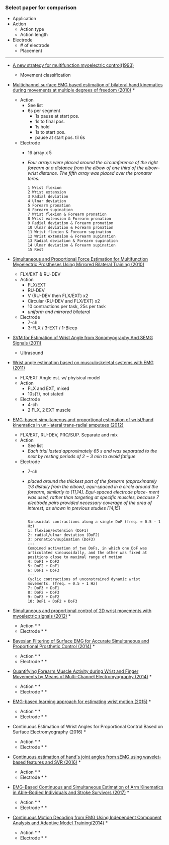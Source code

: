 ### Select paper for comparison

* Application
* Action
  * Action type
  * Action length
* Electrode
  * \# of electrode
  * Placement
---

* [A new strategy for multifunction myoelectric control(1993)](https://ieeexplore.ieee.org/document/204774/)
  * Movement classification

* [Multichannel surface EMG based estimation of bilateral hand kinematics during movements at multiple degrees of freedom (2010)](https://ieeexplore.ieee.org/document/5627622/)
  * 
  * Action
    * See list
    * 6s per segment
      * 1s pause at start pos.
      * 1s to final pos.
      * 1s hold
      * 1s to start pos.
      * pause at start pos. til 6s
  * Electrode
    * 16 array x 5 
    * *Four arrays were placed 
around the circumference of the right forearm at a distance 
from the elbow of one third of the elbow–wrist distance. The 
fifth array was placed over the pronator teres.*

      ```
      1 Wrist flexion 
      2 Wrist extension
      3 Radial deviation 
      4 Ulnar deviation 
      5 Forearm pronation 
      6 Forearm supination 
      7 Wrist flexion & Forearm pronation 
      8 Wrist extension & Forearm pronation 
      9 Radial deviation & Forearm pronation 
      10 Ulnar deviation & Forearm pronation 
      11 Wrist flexion & Forearm supination 
      12 Wrist extension & Forearm supination 
      13 Radial deviation & Forearm supination 
      14 Ulnar deviation & Forearm supination
      15 Rest              
      ```


* [Simultaneous and Proportional Force Estimation for Multifunction Myoelectric Prostheses Using Mirrored Bilateral Training (2010)](https://ieeexplore.ieee.org/document/5551179/)
  * FLX/EXT & RU-DEV
  * Action
    * FLX/EXT
    * RU-DEV
    * V (RU-DEV then FLX/EXT) x2
    * Circular (RU-DEV and FLX/EXT) x2
    * 10 contractions per task, 25s per task
    * *uniform and mirrored bilateral*
  * Electrode
    * 7-ch
    * 3-FLX / 3-EXT / 1-Bicep

* [SVM for Estimation of Wrist Angle from Sonomyography And SEMG Signals (2011)](http://ieeexplore.ieee.org/document/4353415/)
  * Ultrasound

* [Wrist angle estimation based on musculoskeletal systems with EMG (2011)](http://ieeexplore.ieee.org/document/6072755/)
  * FLX/EXT Angle est. w/ phyisical model
  * Action
    * FLX and EXT, mixed
    * 10s(?), not stated
  * Electrode
    - 4-ch
    - 2 FLX, 2 EXT muscle

* [EMG-based simultaneous and proportional estimation of wrist/hand kinematics in uni-lateral trans-radial amputees (2012)](https://jneuroengrehab.biomedcentral.com/articles/10.1186/1743-0003-9-42)
  * FLX/EXT, RU-DEV, PRO/SUP. Separate and mix 
  * Action
    * See list
    * *Each trial lasted approximately 65 s and was separated to the next by resting
periods of 2 − 3 min to avoid fatigue*
  * Electrode
    * 7-ch
    * 
      *placed around the thickest part of the forearm (approximately 1/3
      distally from the elbow), equi-spaced in a circle around the
      forearm, similarly to [11,14].
      Equi-spaced electrode place-
      ment was used, rather than targeting at specific muscles,
      because **7 electrode pairs provided necessary coverage of
      the area of interest*, as shown in previous studies [14,15]**

      ```

      Sinusoidal contractions along a single DoF (freq. ≈ 0.5 − 1 Hz)
      1: flexion/extension (DoF1)
      2: radial/ulnar deviation (DoF2)
      3: pronation/supination (DoF3)
      ---
      Combined activation of two DoFs, in which one DoF was articulated sinousoidally, and the other was fixed at positions close to maximal range of motion
      4: DoF1 + DoF2
      5: DoF2 + DoF1
      6: DoF1 + DoF3
      ---
      Cyclic contractions of unconstrained dynamic wrist movements. (freq. ≈ 0.5 − 1 Hz)
      7: DoF3 + DoF1
      8: DoF2 + DoF3
      9: DoF3 + DoF2
      10: DoF1 + DoF2 + DoF3

      ```


* [Simultaneous and proportional control of 2D wrist movements with myoelectric signals (2012)](http://ieeexplore.ieee.org/document/6349712/)
  * 
  * Action
    * 
    * 
  * Electrode
    * 
    *

* [Bayesian Filtering of Surface EMG for Accurate Simultaneous and Proportional Prosthetic Control (2014)](http://ieeexplore.ieee.org/document/7332757/)
  * 
  * Action
    * 
    * 
  * Electrode
    * 
    *

* [Quantifying Forearm Muscle Activity during Wrist and Finger Movements by Means of Multi-Channel Electromyography (2014)](https://www.ncbi.nlm.nih.gov/pmc/articles/PMC4188712/)
  * 
  * Action
    * 
    * 
  * Electrode
    * 
    *

* [EMG-based learning approach for estimating wrist motion (2015)](https://www.researchgate.net/publication/283713267_EMG-based_learning_approach_for_estimating_wrist_motion)
  * 
  * Action
    * 
    * 
  * Electrode
    * 
    *

* Continuous Estimation of Wrist Angles for Proportional Control Based on Surface Electromyography (2016)
  * 
  * Action
    * 
    * 
  * Electrode
    * 
    *

* [Continuous estimation of hand's joint angles from sEMG using wavelet-based features and SVR (2016)](https://dl.acm.org/citation.cfm?id=3051498)
  * 
  * Action
    * 
    * 
  * Electrode
    * 
    *
  
* [EMG-Based Continuous and Simultaneous Estimation of Arm Kinematics in Able-Bodied Individuals and Stroke Survivors (2017)](https://www.ncbi.nlm.nih.gov/pmc/articles/PMC5575159/)
  * 
  * Action
    * 
    * 
  * Electrode
    * 
    * 

* [Continuous Motion Decoding from EMG Using Independent Component Analysis and Adaptive Model Training(2014)](https://www.ncbi.nlm.nih.gov/pubmed/25571132)
  * 
  * Action
    * 
    * 
  * Electrode
    * 
    *